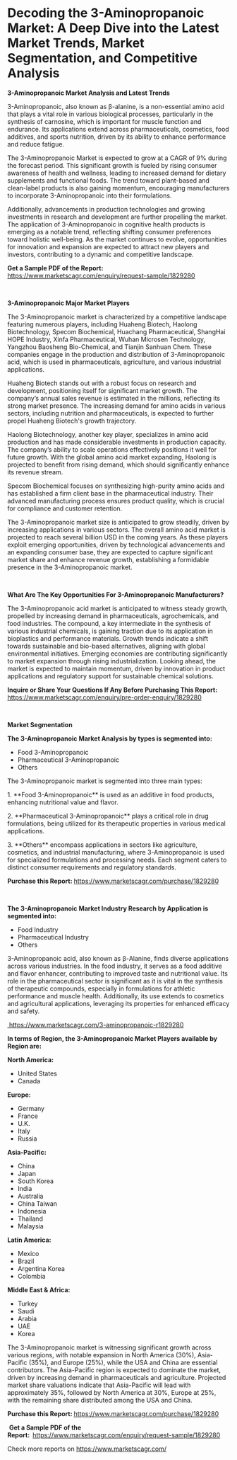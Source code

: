 <p><h1>Decoding the 3-Aminopropanoic Market: A Deep Dive into the Latest Market Trends, Market Segmentation, and Competitive Analysis</h1></p><p><strong>3-Aminopropanoic Market Analysis and Latest Trends</strong></p>
<p><p>3-Aminopropanoic, also known as β-alanine, is a non-essential amino acid that plays a vital role in various biological processes, particularly in the synthesis of carnosine, which is important for muscle function and endurance. Its applications extend across pharmaceuticals, cosmetics, food additives, and sports nutrition, driven by its ability to enhance performance and reduce fatigue.</p><p>The 3-Aminopropanoic Market is expected to grow at a CAGR of 9% during the forecast period. This significant growth is fueled by rising consumer awareness of health and wellness, leading to increased demand for dietary supplements and functional foods. The trend toward plant-based and clean-label products is also gaining momentum, encouraging manufacturers to incorporate 3-Aminopropanoic into their formulations.</p><p>Additionally, advancements in production technologies and growing investments in research and development are further propelling the market. The application of 3-Aminopropanoic in cognitive health products is emerging as a notable trend, reflecting shifting consumer preferences toward holistic well-being. As the market continues to evolve, opportunities for innovation and expansion are expected to attract new players and investors, contributing to a dynamic and competitive landscape.</p></p>
<p><strong>Get a Sample PDF of the Report:&nbsp;</strong> <a href="https://www.marketscagr.com/enquiry/request-sample/1829280?utm_campaign=2461&utm_medium=2&utm_source=Github&utm_content=ia&utm_term=09032025&utm_id=3-aminopropanoic">https://www.marketscagr.com/enquiry/request-sample/1829280</a></p>
<p>&nbsp;</p>
<p><strong>3-Aminopropanoic Major Market Players</strong></p>
<p><p>The 3-Aminopropanoic market is characterized by a competitive landscape featuring numerous players, including Huaheng Biotech, Haolong Biotechnology, Specom Biochemical, Huachang Pharmaceutical, ShangHai HOPE Industry, Xinfa Pharmaceutical, Wuhan Microsen Technology, Yangzhou Baosheng Bio-Chemical, and Tianjin Sanhuan Chem. These companies engage in the production and distribution of 3-Aminopropanoic acid, which is used in pharmaceuticals, agriculture, and various industrial applications.</p><p>Huaheng Biotech stands out with a robust focus on research and development, positioning itself for significant market growth. The company’s annual sales revenue is estimated in the millions, reflecting its strong market presence. The increasing demand for amino acids in various sectors, including nutrition and pharmaceuticals, is expected to further propel Huaheng Biotech's growth trajectory.</p><p>Haolong Biotechnology, another key player, specializes in amino acid production and has made considerable investments in production capacity. The company’s ability to scale operations effectively positions it well for future growth. With the global amino acid market expanding, Haolong is projected to benefit from rising demand, which should significantly enhance its revenue stream.</p><p>Specom Biochemical focuses on synthesizing high-purity amino acids and has established a firm client base in the pharmaceutical industry. Their advanced manufacturing process ensures product quality, which is crucial for compliance and customer retention.</p><p>The 3-Aminopropanoic market size is anticipated to grow steadily, driven by increasing applications in various sectors. The overall amino acid market is projected to reach several billion USD in the coming years. As these players exploit emerging opportunities, driven by technological advancements and an expanding consumer base, they are expected to capture significant market share and enhance revenue growth, establishing a formidable presence in the 3-Aminopropanoic market.</p></p>
<p>&nbsp;</p>
<p><strong>What Are The Key Opportunities For 3-Aminopropanoic Manufacturers?</strong></p>
<p><p>The 3-Aminopropanoic acid market is anticipated to witness steady growth, propelled by increasing demand in pharmaceuticals, agrochemicals, and food industries. The compound, a key intermediate in the synthesis of various industrial chemicals, is gaining traction due to its application in bioplastics and performance materials. Growth trends indicate a shift towards sustainable and bio-based alternatives, aligning with global environmental initiatives. Emerging economies are contributing significantly to market expansion through rising industrialization. Looking ahead, the market is expected to maintain momentum, driven by innovation in product applications and regulatory support for sustainable chemical solutions.</p></p>
<p><strong>Inquire or Share Your Questions If Any Before Purchasing This Report:</strong> <a href="https://www.marketscagr.com/enquiry/pre-order-enquiry/1829280?utm_campaign=2461&utm_medium=2&utm_source=Github&utm_content=ia&utm_term=09032025&utm_id=3-aminopropanoic">https://www.marketscagr.com/enquiry/pre-order-enquiry/1829280</a></p>
<p>&nbsp;</p>
<p><strong>Market Segmentation</strong></p>
<p><strong>The 3-Aminopropanoic Market Analysis by types is segmented into:</strong></p>
<p><ul><li>Food 3-Aminopropanoic</li><li>Pharmaceutical 3-Aminopropanoic</li><li>Others</li></ul></p>
<p><p>The 3-Aminopropanoic market is segmented into three main types: </p><p>1. **Food 3-Aminopropanoic** is used as an additive in food products, enhancing nutritional value and flavor.</p><p>2. **Pharmaceutical 3-Aminopropanoic** plays a critical role in drug formulations, being utilized for its therapeutic properties in various medical applications. </p><p>3. **Others** encompass applications in sectors like agriculture, cosmetics, and industrial manufacturing, where 3-Aminopropanoic is used for specialized formulations and processing needs. Each segment caters to distinct consumer requirements and regulatory standards.</p></p>
<p><strong>Purchase this Report:&nbsp;</strong><a href="https://www.marketscagr.com/purchase/1829280?utm_campaign=2461&utm_medium=2&utm_source=Github&utm_content=ia&utm_term=09032025&utm_id=3-aminopropanoic">https://www.marketscagr.com/purchase/1829280</a></p>
<p>&nbsp;</p>
<p><strong>The 3-Aminopropanoic Market Industry Research by Application is segmented into:</strong></p>
<p><ul><li>Food Industry</li><li>Pharmaceutical Industry</li><li>Others</li></ul></p>
<p><p>3-Aminopropanoic acid, also known as β-Alanine, finds diverse applications across various industries. In the food industry, it serves as a food additive and flavor enhancer, contributing to improved taste and nutritional value. Its role in the pharmaceutical sector is significant as it is vital in the synthesis of therapeutic compounds, especially in formulations for athletic performance and muscle health. Additionally, its use extends to cosmetics and agricultural applications, leveraging its properties for enhanced efficacy and safety.</p></p>
<p><a href="https://www.marketscagr.com/3-aminopropanoic-r1829280?utm_campaign=2461&utm_medium=2&utm_source=Github&utm_content=ia&utm_term=09032025&utm_id=3-aminopropanoic">&nbsp;https://www.marketscagr.com/3-aminopropanoic-r1829280</a></p>
<p><strong>In terms of Region, the 3-Aminopropanoic Market Players available by Region are:</strong></p>
<p>
    <p> <strong> North America: </strong>
        <ul>
            <li>United States</li>
            <li>Canada</li>
        </ul>
        </p> 
    <p> <strong> Europe: </strong>
        <ul>
            <li>Germany</li>
            <li>France</li>
            <li>U.K.</li>
            <li>Italy</li>
            <li>Russia</li>
        </ul>
        </p> 
    <p> <strong> Asia-Pacific: </strong>
        <ul>
            <li>China</li>
            <li>Japan</li>
            <li>South Korea</li>
            <li>India</li>
            <li>Australia</li>
            <li>China Taiwan</li>
            <li>Indonesia</li>
            <li>Thailand</li>
            <li>Malaysia</li>
        </ul>
        </p> 
    <p> <strong> Latin America: </strong>
        <ul>
            <li>Mexico</li>
            <li>Brazil</li>
            <li>Argentina Korea</li>
            <li>Colombia</li>
        </ul>
        </p> 
    <p> <strong> Middle East & Africa: </strong>
        <ul>
            <li>Turkey</li>
            <li>Saudi</li>
            <li>Arabia</li>
            <li>UAE</li>
            <li>Korea</li>
        </ul>
    </p>
    </p>
<p><p>The 3-Aminopropanoic market is witnessing significant growth across various regions, with notable expansion in North America (30%), Asia-Pacific (35%), and Europe (25%), while the USA and China are essential contributors. The Asia-Pacific region is expected to dominate the market, driven by increasing demand in pharmaceuticals and agriculture. Projected market share valuations indicate that Asia-Pacific will lead with approximately 35%, followed by North America at 30%, Europe at 25%, with the remaining share distributed among the USA and China.</p></p>
<p><strong>Purchase this Report: </strong><a href="https://www.marketscagr.com/purchase/1829280?utm_campaign=2461&utm_medium=2&utm_source=Github&utm_content=ia&utm_term=09032025&utm_id=3-aminopropanoic">https://www.marketscagr.com/purchase/1829280</a></p>
<p>&nbsp;<strong>Get a Sample PDF of the Report:&nbsp;&nbsp;</strong><a href="https://www.marketscagr.com/enquiry/request-sample/1829280?utm_campaign=2461&utm_medium=2&utm_source=Github&utm_content=ia&utm_term=09032025&utm_id=3-aminopropanoic">https://www.marketscagr.com/enquiry/request-sample/1829280</a></p>
<p><strong></strong></p>
<p>Check more reports on <a href="https://www.marketscagr.com/?utm_campaign=2461&utm_medium=2&utm_source=Github&utm_content=ia&utm_term=09032025&utm_id=3-aminopropanoic">https://www.marketscagr.com/</a></p>